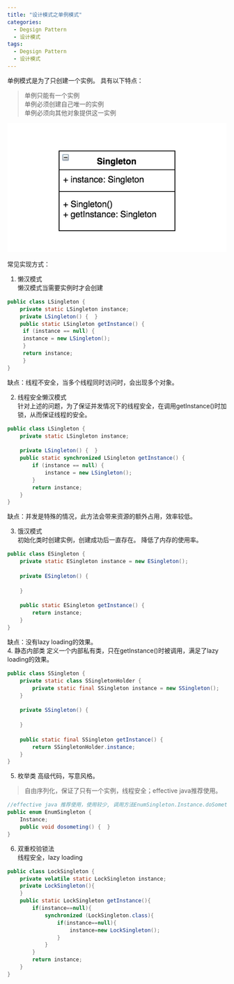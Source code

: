 ```yaml
---
title: "设计模式之单例模式"
categories:
  - Degsign Pattern
  - 设计模式
tags:
  - Degsign Pattern
  - 设计模式
---
```


单例模式是为了只创建一个实例。
具有以下特点：
> 单例只能有一个实例  
> 单例必须创建自己唯一的实例  
> 单例必须向其他对象提供这一实例  

![singleton](/assets/images/tech/designpattern/singleton.png)

常见实现方式：  

1. 懒汉模式  
懒汉模式当需要实例时才会创建
```java  
public class LSingleton {
	private static LSingleton instance;
	private LSingleton() {	}
	public static LSingleton getInstance() {
	 if (instance == null) {
	 instance = new LSingleton();
	 }
	 return instance;
	 }
}
```
缺点：线程不安全，当多个线程同时访问时，会出现多个对象。

2. 线程安全懒汉模式  
针对上述的问题，为了保证并发情况下的线程安全，在调用getInstance()时加锁，从而保证线程的安全。  
```java
public class LSingleton {
	private static LSingleton instance;

	private LSingleton() {	}
	public static synchronized LSingleton getInstance() {
		if (instance == null) {
			instance = new LSingleton();
		}
		return instance;
	}
}
```
缺点：并发是特殊的情况，此方法会带来资源的额外占用，效率较低。

3. 饿汉模式  
初始化类时创建实例，创建成功后一直存在。 降低了内存的使用率。
```java
public class ESingleton {
	private static ESingleton instance = new ESingleton();

	private ESingleton() {

	}

	public static ESingleton getInstance() {
		return instance;
	}
}
```
缺点：没有lazy loading的效果。  
4. 静态内部类
定义一个内部私有类，只在getInstance()时被调用，满足了lazy loading的效果。
```java
public class SSingleton {
	private static class SSingletonHolder {
		private static final SSingleton instance = new SSingleton();
	}

	private SSingleton() {

	}

	public static final SSingleton getInstance() {
		return SSingletonHolder.instance;
	}
}
```
5. 枚举类
高级代码，写意风格。   
> 自由序列化，保证了只有一个实例，线程安全；effective java推荐使用。
```java
//effective java 推荐使用，使用较少, 调用方法EnumSingleton.Instance.doSomething()
public enum EnumSingleton {
	Instance;
	public void dosometing() {	}
}
```
6. 双重校验锁法  
线程安全，lazy loading
```java
public class LockSingleton {
    private volatile static LockSingleton instance;
    private LockSingleton(){
    }
    public static LockSingleton getInstance(){
        if(instance==null){
            synchronized (LockSingleton.class){
                if(instance==null){
                    instance=new LockSingleton();
                }
            }
        }
        return instance;
    }
}
```

